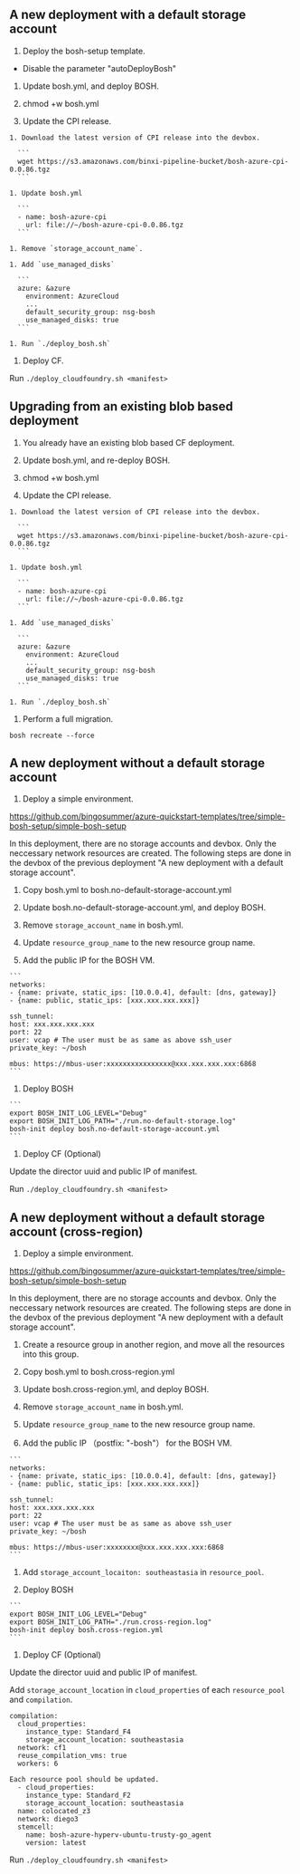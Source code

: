 ## A new deployment with a default storage account

1. Deploy the bosh-setup template.

  * Disable the parameter "autoDeployBosh"

1. Update bosh.yml, and deploy BOSH.

  1. chmod +w bosh.yml

  1. Update the CPI release.

    1. Download the latest version of CPI release into the devbox.

      ```
      wget https://s3.amazonaws.com/binxi-pipeline-bucket/bosh-azure-cpi-0.0.86.tgz
      ```

    1. Update bosh.yml

      ```
      - name: bosh-azure-cpi
        url: file://~/bosh-azure-cpi-0.0.86.tgz
      ```

    1. Remove `storage_account_name`.

    1. Add `use_managed_disks`

      ```
      azure: &azure
        environment: AzureCloud
        ...
        default_security_group: nsg-bosh
        use_managed_disks: true
      ```

    1. Run `./deploy_bosh.sh`

1. Deploy CF.

  Run `./deploy_cloudfoundry.sh <manifest>`


## Upgrading from an existing blob based deployment

1. You already have an existing blob based CF deployment.

1. Update bosh.yml, and re-deploy BOSH.

  1. chmod +w bosh.yml

  1. Update the CPI release.

    1. Download the latest version of CPI release into the devbox.

      ```
      wget https://s3.amazonaws.com/binxi-pipeline-bucket/bosh-azure-cpi-0.0.86.tgz
      ```

    1. Update bosh.yml

      ```
      - name: bosh-azure-cpi
        url: file://~/bosh-azure-cpi-0.0.86.tgz
      ```

    1. Add `use_managed_disks`

      ```
      azure: &azure
        environment: AzureCloud
        ...
        default_security_group: nsg-bosh
        use_managed_disks: true
      ```

    1. Run `./deploy_bosh.sh`

1. Perform a full migration.

  ```
  bosh recreate --force
  ```

## A new deployment without a default storage account

1. Deploy a simple environment.

  https://github.com/bingosummer/azure-quickstart-templates/tree/simple-bosh-setup/simple-bosh-setup
  
  In this deployment, there are no storage accounts and devbox. Only the neccessary network resources are created.
  The following steps are done in the devbox of the previous deployment "A new deployment with a default storage account".

1. Copy bosh.yml to bosh.no-default-storage-account.yml

1. Update bosh.no-default-storage-account.yml, and deploy BOSH.

  1. Remove `storage_account_name` in bosh.yml.
  
  1. Update `resource_group_name` to the new resource group name.
  
  1. Add the public IP for the BOSH VM.
  
    ```
    networks:
    - {name: private, static_ips: [10.0.0.4], default: [dns, gateway]}
    - {name: public, static_ips: [xxx.xxx.xxx.xxx]}
    
    ssh_tunnel:
    host: xxx.xxx.xxx.xxx
    port: 22
    user: vcap # The user must be as same as above ssh_user
    private_key: ~/bosh
    
    mbus: https://mbus-user:xxxxxxxxxxxxxxxx@xxx.xxx.xxx.xxx:6868
    ```
  
  1. Deploy BOSH

    ```
    export BOSH_INIT_LOG_LEVEL="Debug"
    export BOSH_INIT_LOG_PATH="./run.no-default-storage.log"
    bosh-init deploy bosh.no-default-storage-account.yml
    ```

1. Deploy CF (Optional)

  Update the director uuid and public IP of manifest.

  Run `./deploy_cloudfoundry.sh <manifest>`


## A new deployment without a default storage account (cross-region)

1. Deploy a simple environment.

  https://github.com/bingosummer/azure-quickstart-templates/tree/simple-bosh-setup/simple-bosh-setup
  
  In this deployment, there are no storage accounts and devbox. Only the neccessary network resources are created.
  The following steps are done in the devbox of the previous deployment "A new deployment with a default storage account".

1. Create a resource group in another region, and move all the resources into this group.

1. Copy bosh.yml to bosh.cross-region.yml

1. Update bosh.cross-region.yml, and deploy BOSH.

  1. Remove `storage_account_name` in bosh.yml.
  
  1. Update `resource_group_name` to the new resource group name.
  
  1. Add the public IP （postfix: "-bosh"） for the BOSH VM.
  
    ```
    networks:
    - {name: private, static_ips: [10.0.0.4], default: [dns, gateway]}
    - {name: public, static_ips: [xxx.xxx.xxx.xxx]}
    
    ssh_tunnel:
    host: xxx.xxx.xxx.xxx
    port: 22
    user: vcap # The user must be as same as above ssh_user
    private_key: ~/bosh
    
    mbus: https://mbus-user:xxxxxxxx@xxx.xxx.xxx.xxx:6868
    ```

  1. Add `storage_account_locaiton: southeastasia` in `resource_pool`.

  1. Deploy BOSH
  
    ```
    export BOSH_INIT_LOG_LEVEL="Debug"
    export BOSH_INIT_LOG_PATH="./run.cross-region.log"
    bosh-init deploy bosh.cross-region.yml
    ```

1. Deploy CF (Optional)

  Update the director uuid and public IP of manifest.

  Add `storage_account_location` in `cloud_properties` of each `resource_pool` and `compilation`.

  ```
  compilation:
    cloud_properties:
      instance_type: Standard_F4
      storage_account_location: southeastasia
    network: cf1
    reuse_compilation_vms: true
    workers: 6
  
  Each resource pool should be updated.
    - cloud_properties:
      instance_type: Standard_F2
      storage_account_location: southeastasia
    name: colocated_z3
    network: diego3
    stemcell:
      name: bosh-azure-hyperv-ubuntu-trusty-go_agent
      version: latest
  ```

  Run `./deploy_cloudfoundry.sh <manifest>`

